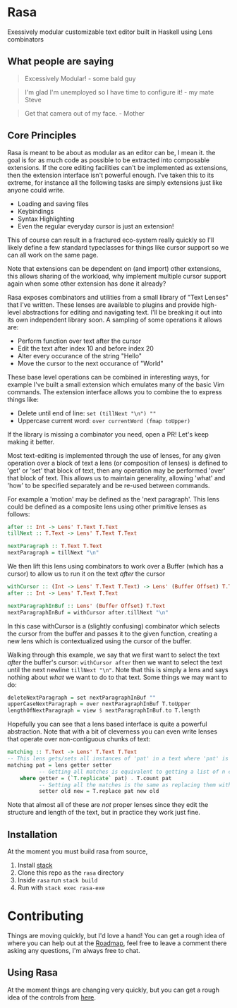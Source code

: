 Rasa
====

Exessively modular customizable text editor built in Haskell using Lens
combinators

What people are saying
----------------------

> Excessively Modular! - some bald guy

> I'm glad I'm unemployed so I have time to configure it! - my mate Steve

> Get that camera out of my face. - Mother

Core Principles
---------------

Rasa is meant to be about as modular as an editor can be, I mean it. the goal
is for as much code as possible to be extracted into composable extensions. If
the core editing facilities can't be implemented as extensions, then the
extension interface isn't powerful enough. I've taken this to its extreme, for
instance all the following tasks are simply extensions just like anyone could
write.

- Loading and saving files 
- Keybindings
- Syntax Highlighting
- Even the regular everyday cursor is just an extension!

This of course can result in a fractured eco-system really quickly so I'll
likely define a few standard typeclasses for things like cursor support so we
can all work on the same page.

Note that extensions can be dependent on (and import) other extensions, this
allows sharing of the workload, why implement multiple cursor support again
when some other extension has done it already?

Rasa exposes combinators and utilities from a small library of "Text Lenses"
that I've written. These lenses are available to plugins and provide high-level
abstractions for editing and navigating text. I'll be breaking it out into its
own independent library soon. A sampling of some operations it allows are:

- Perform function over text after the cursor
- Edit the text after index 10 and before index 20
- Alter every occurance of the string "Hello"
- Move the cursor to the next occurance of "World"

These base level operations can be combined in interesting ways, for example I've
built a small extension which emulates many of the basic Vim commands. The
extension interface allows you to combine the to express things like:

- Delete until end of line: `set (tillNext "\n") ""`
- Uppercase current word: `over currentWord (fmap toUpper)`

If the library is missing a combinator you need, open a PR! Let's keep making
it better.

Most text-editing is implemented through the use of lenses, for any given
operation over a block of text a lens (or composition of lenses) is defined to
'get' or 'set' that block of text, then any operation may be performed 'over'
that block of text. This allows us to maintain generality, allowing 'what' and
'how' to be specified separately and be re-used between commands.

For example a 'motion' may be defined as the 'next paragraph'. This lens could be defined as a composite lens using
other primitive lenses as follows:

```haskell
after :: Int -> Lens' T.Text T.Text
tillNext :: T.Text -> Lens' T.Text T.Text

nextParagraph :: T.Text T.Text
nextParagraph = tillNext "\n"
```

We then lift this lens using combinators to work over a Buffer (which has a cursor) to allow us to run it on the
text *after* the cursor

```haskell
withCursor :: (Int -> Lens' T.Text T.Text) -> Lens' (Buffer Offset) T.Text
after :: Int -> Lens' T.Text T.Text

nextParagraphInBuf :: Lens' (Buffer Offset) T.Text
nextParagraphInBuf = withCursor after.tillNext "\n"
```

In this case withCursor is a (slightly confusing) combinator which selects the cursor from the buffer and passes it to
the given function, creating a new lens which is contextualized using the cursor of the buffer.

Walking through this example, we say that we first want to select the text *after* the buffer's cursor: `withCursor
after` then we want to select the text until the next newline `tillNext "\n"`. Note that this is simply a lens and says
nothing about *what* we want to do to that text. Some things we may want to do:

```haskell
deleteNextParagraph = set nextParagraphInBuf ""
upperCaseNextParagraph = over nextParagraphInBuf T.toUpper
lengthOfNextParagraph = view $ nextParagraphInBuf.to T.length
```

Hopefully you can see that a lens based interface is quite a powerful abstraction. Note that with a bit of cleverness
you can even write lenses that operate over non-contiguous chunks of text:

```haskell
matching :: T.Text -> Lens' T.Text T.Text
-- This lens gets/sets all instances of 'pat' in a text where 'pat' is a Text.
matching pat = lens getter setter
          -- Getting all matches is equivalent to getting a list of n copies where n is the number of matches
    where getter = (`T.replicate` pat) . T.count pat
          -- Setting all the matches is the same as replacing them with the new value
          setter old new = T.replace pat new old
```

Note that almost all of these are *not* proper lenses since they edit the structure and length of the text, but in
practice they work just fine.


Installation
------------

At the moment you must build rasa from source, 

1. Install [stack](https://docs.haskellstack.org/en/stable/README/)
2. Clone this repo as the `rasa` directory
3. Inside `rasa` run `stack build`
4. Run with `stack exec rasa-exe`

Contributing
============

Things are moving quickly, but I'd love a hand! You can get a rough idea of where
you can help out at the [Roadmap](https://github.com/ChrisPenner/rasa/issues/2), feel free to leave a comment there
asking any questions, I'm always free to chat.

Using Rasa
----------

At the moment things are changing very quickly, but you can get a rough idea of
the controls from
[here](https://github.com/ChrisPenner/rasa/blob/master/src/Directives.hs).
